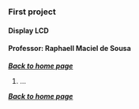 ### First project

#### Display LCD

#### Professor: Raphaell Maciel de Sousa


**[*Back to home page*](https://github.com/raphaellmsousa/microcontrollers)**  

1. ...


**[*Back to home page*](https://github.com/raphaellmsousa/microcontrollers)**  

